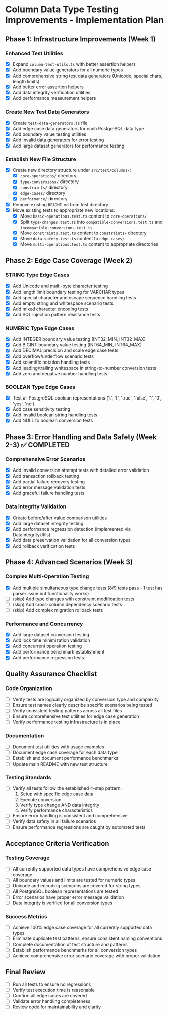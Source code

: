 # Column Data Type Testing Improvements - Implementation Plan

## Phase 1: Infrastructure Improvements (Week 1)

### Enhanced Test Utilities

- [x] Expand `column-test-utils.ts` with better assertion helpers
- [x] Add boundary value generators for all numeric types
- [x] Add comprehensive string test data generators (Unicode, special chars, length limits)
- [x] Add better error assertion helpers
- [x] Add data integrity verification utilities
- [x] Add performance measurement helpers

### Create New Test Data Generators

- [x] Create `test-data-generators.ts` file
- [x] Add edge case data generators for each PostgreSQL data type
- [x] Add boundary value testing utilities
- [x] Add invalid data generators for error testing
- [x] Add large dataset generators for performance testing

### Establish New File Structure

- [x] Create new directory structure under `src/test/columns/`:
  - [x] `core-operations/` directory
  - [x] `type-conversions/` directory
  - [x] `constraints/` directory
  - [x] `edge-cases/` directory
  - [x] `performance/` directory
- [x] Remove existing `README.md` from test directory
- [x] Move existing tests to appropriate new locations:
  - [x] Move `basic-operations.test.ts` content to `core-operations/`
  - [x] Split `type-changes.test.ts` into `compatible-conversions.test.ts` and `incompatible-conversions.test.ts`
  - [x] Move `constraints.test.ts` content to `constraints/` directory
  - [x] Move `data-safety.test.ts` content to `edge-cases/`
  - [x] Move `multi-operations.test.ts` content to appropriate directories

## Phase 2: Edge Case Coverage (Week 2)

### STRING Type Edge Cases

- [x] Add Unicode and multi-byte character testing
- [x] Add length limit boundary testing for VARCHAR types
- [x] Add special character and escape sequence handling tests
- [x] Add empty string and whitespace scenario tests
- [x] Add mixed character encoding tests
- [x] Add SQL injection pattern resistance tests

### NUMERIC Type Edge Cases

- [x] Add INTEGER boundary value testing (INT32_MIN, INT32_MAX)
- [x] Add BIGINT boundary value testing (INT64_MIN, INT64_MAX)
- [x] Add DECIMAL precision and scale edge case tests
- [x] Add overflow/underflow scenario tests
- [x] Add scientific notation handling tests
- [x] Add leading/trailing whitespace in string-to-number conversion tests
- [x] Add zero and negative number handling tests

### BOOLEAN Type Edge Cases

- [x] Test all PostgreSQL boolean representations ('t', 'f', 'true', 'false', '1', '0', 'yes', 'no')
- [x] Add case sensitivity testing
- [x] Add invalid boolean string handling tests
- [x] Add NULL to boolean conversion tests

## Phase 3: Error Handling and Data Safety (Week 2-3) ✅ COMPLETED

### Comprehensive Error Scenarios

- [x] Add invalid conversion attempt tests with detailed error validation
- [x] Add transaction rollback testing
- [x] Add partial failure recovery testing
- [x] Add error message validation tests
- [x] Add graceful failure handling tests

### Data Integrity Validation

- [x] Create before/after value comparison utilities
- [x] Add large dataset integrity testing
- [x] Add performance regression detection (implemented via DataIntegrityUtils)
- [x] Add data preservation validation for all conversion types
- [x] Add rollback verification tests

## Phase 4: Advanced Scenarios (Week 3)

### Complex Multi-Operation Testing

- [x] Add multiple simultaneous type change tests (8/9 tests pass - 1 test has parser issue but functionality works)
- [ ] (skip) Add type changes with constraint modification tests
- [ ] (skip) Add cross-column dependency scenario tests
- [ ] (skip) Add complex migration rollback tests

### Performance and Concurrency

- [x] Add large dataset conversion testing
- [x] Add lock time minimization validation
- [x] Add concurrent operation testing
- [x] Add performance benchmark establishment
- [x] Add performance regression tests

## Quality Assurance Checklist

### Code Organization

- [ ] Verify tests are logically organized by conversion type and complexity
- [ ] Ensure test names clearly describe specific scenarios being tested
- [ ] Verify consistent testing patterns across all test files
- [ ] Ensure comprehensive test utilities for edge case generation
- [ ] Verify performance testing infrastructure is in place

### Documentation

- [ ] Document test utilities with usage examples
- [ ] Document edge case coverage for each data type
- [ ] Establish and document performance benchmarks
- [ ] Update main README with new test structure

### Testing Standards

- [ ] Verify all tests follow the established 4-step pattern:
  1. Setup with specific edge case data
  2. Execute conversion
  3. Verify type change AND data integrity
  4. Verify performance characteristics
- [ ] Ensure error handling is consistent and comprehensive
- [ ] Verify data safety in all failure scenarios
- [ ] Ensure performance regressions are caught by automated tests

## Acceptance Criteria Verification

### Testing Coverage

- [ ] All currently supported data types have comprehensive edge case coverage
- [ ] All boundary values and limits are tested for numeric types
- [ ] Unicode and encoding scenarios are covered for string types
- [ ] All PostgreSQL boolean representations are tested
- [ ] Error scenarios have proper error message validation
- [ ] Data integrity is verified for all conversion types

### Success Metrics

- [ ] Achieve 100% edge case coverage for all currently supported data types
- [ ] Eliminate duplicate test patterns, ensure consistent naming conventions
- [ ] Complete documentation of test structure and patterns
- [ ] Establish performance benchmarks for all conversion types
- [ ] Achieve comprehensive error scenario coverage with proper validation

## Final Review

- [ ] Run all tests to ensure no regressions
- [ ] Verify test execution time is reasonable
- [ ] Confirm all edge cases are covered
- [ ] Validate error handling completeness
- [ ] Review code for maintainability and clarity
